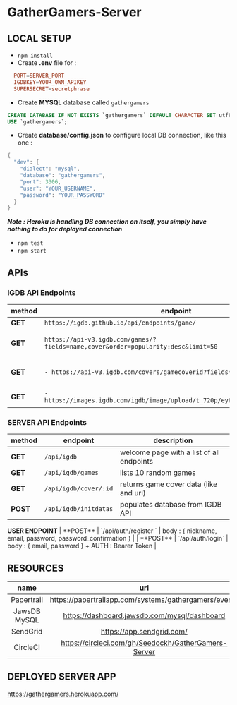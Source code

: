 # GatherGamers-Server

## LOCAL SETUP

- `npm install`
- Create **.env** file for :
```conf
  PORT=SERVER_PORT
  IGDBKEY=YOUR_OWN_APIKEY
  SUPERSECRET=secretphrase
```
- Create **MYSQL** database called `gathergamers`
```sql
CREATE DATABASE IF NOT EXISTS `gathergamers` DEFAULT CHARACTER SET utf8 COLLATE utf8_general_ci;
USE `gathergamers`;
```
- Create **database/config.json** to configure local DB connection, like this one :
```java
{
  "dev": {
    "dialect": "mysql",
    "database": "gathergamers",
    "port": 3306,
    "user": "YOUR_USERNAME",
    "password": "YOUR_PASSWORD"
  }
}
```
  **_Note : Heroku is handling DB connection on itself, you simply have nothing to do for deployed connection_**
- `npm test`
- `npm start`

## APIs

### IGDB API Endpoints

| method       | endpoint                                                                              | description               |
|--------------|---------------------------------------------------------------------------------------|---------------------------|
| **GET**      | `https://igdb.github.io/api/endpoints/game/`                                          |                           |
| **GET**      | `https://api-v3.igdb.com/games/?fields=name,cover&order=popularity:desc&limit=50`     | lists 50 popular games    |
| **GET**      | `- https://api-v3.igdb.com/covers/gamecoverid?fields=url`                             | returns game cover url    |
| **GET**      | `- https://images.igdb.com/igdb/image/upload/t_720p/ey8ua9nd0zpedtlqlajx.jpg`         | returns game cover        |

### SERVER API Endpoints

| method       | endpoint              | description                                                 |
|--------------|-----------------------|-------------------------------------------------------------|
| **GET**      | `/api/igdb`           | welcome page with a list of all endpoints                   |
| **GET**      | `/api/igdb/games`     | lists 10 random games                                       |
| **GET**      | `/api/igdb/cover/:id` | returns game cover data (like and url)                      |
| **POST**     | `/api/igdb/initdatas` | populates database from IGDB API                            |
 <td colspan=3 style="text-align:center"><strong>USER ENDPOINT</strong></td>                                             
| **POST**     | `/api/auth/register ` | body : { nickname, email, password, password_confirmation } |
| **POST**     | `/api/auth/login`     | body : { email, password } + AUTH : Bearer Token            |


## RESOURCES

| name           | url                                                     |
|:--------------:|:-------------------------------------------------------:|
| Papertrail     | https://papertrailapp.com/systems/gathergamers/events   |
| JawsDB MySQL   | https://dashboard.jawsdb.com/mysql/dashboard            |
| SendGrid       | https://app.sendgrid.com/                               |
| CircleCI       | https://circleci.com/gh/Seedockh/GatherGamers-Server    |

## DEPLOYED SERVER APP

https://gathergamers.herokuapp.com/
